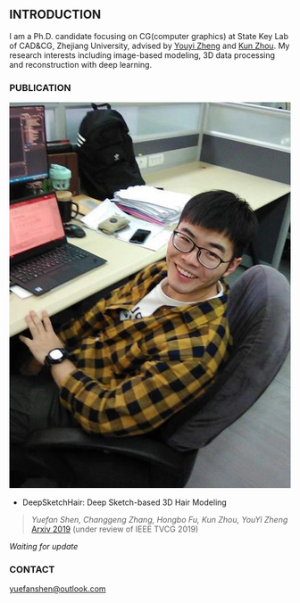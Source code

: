## INTRODUCTION

I am a Ph.D. candidate focusing on CG(computer graphics) at State Key Lab of CAD&CG, Zhejiang University, advised by [Youyi Zheng](http://www.youyizheng.net/) and [Kun Zhou](http://kunzhou.net/).
My research interests including image-based modeling, 3D data processing and reconstruction with deep learning.

### PUBLICATION

![](/img/shen.jpg)

- DeepSketchHair: Deep Sketch-based 3D Hair Modeling
> *Yuefan Shen, Changgeng Zhang, Hongbo Fu, Kun Zhou, YouYi Zheng*
[Arxiv 2019](https://arxiv.org/abs/1908.07198) (under review of IEEE TVCG 2019)

*Waiting for update*

### CONTACT

yuefanshen@outlook.com


